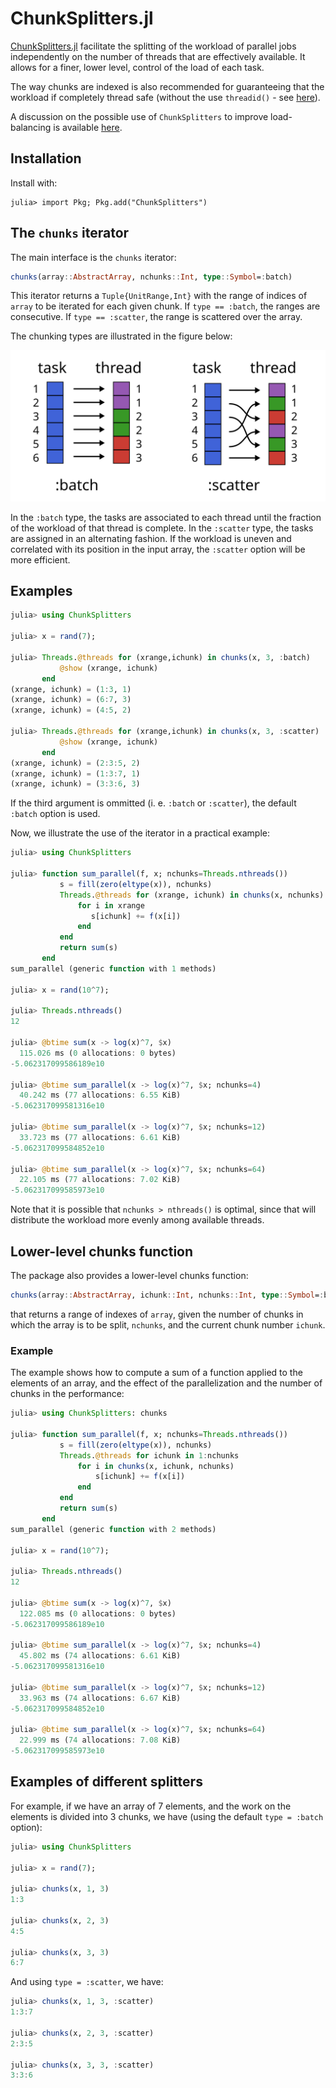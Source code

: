 # ChunkSplitters.jl

[ChunkSplitters.jl](https://github.com/m3g/ChunkSplitters.jl) facilitate the splitting of the workload of parallel
jobs independently on the number of threads that are effectively available. It allows for a finer, lower level, control
of the load of each task.

The way chunks are indexed is also recommended for guaranteeing that the workload if completely thread safe 
(without the use `threadid()` - see [here](https://juliafolds.github.io/FLoops.jl/dev/explanation/faq/#faq-state-threadid)). 

A discussion on the possible use of `ChunkSplitters` to improve load-balancing is available [here](https://m3g.github.io/JuliaNotes.jl/stable/loadbalancing/).

## Installation

Install with:
```julia-repl
julia> import Pkg; Pkg.add("ChunkSplitters")
```

## The `chunks` iterator

The main interface is the `chunks` iterator:

```julia
chunks(array::AbstractArray, nchunks::Int, type::Symbol=:batch)
```

This iterator returns a `Tuple{UnitRange,Int}` with the range of indices of `array`
to be iterated for each given chunk. If `type == :batch`, the ranges are consecutive. If `type == :scatter`, the range
is scattered over the array. 

The chunking types are illustrated in the figure below: 

![splitter types](./assets/splitters.svg)

In the `:batch` type, the tasks are associated to each thread until the fraction of the workload of that thread is 
complete. In the `:scatter` type, the tasks are assigned in an alternating fashion. If the workload is uneven and
correlated with its position in the input array, the `:scatter` option will be more efficient. 

## Examples

```julia
julia> using ChunkSplitters 

julia> x = rand(7);

julia> Threads.@threads for (xrange,ichunk) in chunks(x, 3, :batch)
           @show (xrange, ichunk)
       end
(xrange, ichunk) = (1:3, 1)
(xrange, ichunk) = (6:7, 3)
(xrange, ichunk) = (4:5, 2)

julia> Threads.@threads for (xrange,ichunk) in chunks(x, 3, :scatter)
           @show (xrange, ichunk)
       end
(xrange, ichunk) = (2:3:5, 2)
(xrange, ichunk) = (1:3:7, 1)
(xrange, ichunk) = (3:3:6, 3)
```

If the third argument is ommitted (i. e. `:batch` or `:scatter`), the default `:batch` option
is used.

Now, we illustrate the use of the iterator in a practical example:

```julia
julia> using ChunkSplitters

julia> function sum_parallel(f, x; nchunks=Threads.nthreads())
           s = fill(zero(eltype(x)), nchunks)
           Threads.@threads for (xrange, ichunk) in chunks(x, nchunks)
               for i in xrange
                  s[ichunk] += f(x[i])
               end
           end
           return sum(s)
       end
sum_parallel (generic function with 1 methods)

julia> x = rand(10^7);

julia> Threads.nthreads()
12

julia> @btime sum(x -> log(x)^7, $x)
  115.026 ms (0 allocations: 0 bytes)
-5.062317099586189e10

julia> @btime sum_parallel(x -> log(x)^7, $x; nchunks=4)
  40.242 ms (77 allocations: 6.55 KiB)
-5.062317099581316e10

julia> @btime sum_parallel(x -> log(x)^7, $x; nchunks=12)
  33.723 ms (77 allocations: 6.61 KiB)
-5.062317099584852e10

julia> @btime sum_parallel(x -> log(x)^7, $x; nchunks=64)
  22.105 ms (77 allocations: 7.02 KiB)
-5.062317099585973e10
```

Note that it is possible that `nchunks > nthreads()` is optimal, since that
will distribute the workload more evenly among available threads.

## Lower-level chunks function 

The package also provides a lower-level chunks function:

```julia
chunks(array::AbstractArray, ichunk::Int, nchunks::Int, type::Symbol=:batch)
```

that returns a range of indexes of `array`, given the number of chunks in
which the array is to be split, `nchunks`, and the current chunk number `ichunk`. 

### Example

The example shows how to compute a sum of a function applied to the elements of an array,
and the effect of the parallelization and the number of chunks in the performance:

```julia
julia> using ChunkSplitters: chunks

julia> function sum_parallel(f, x; nchunks=Threads.nthreads())
           s = fill(zero(eltype(x)), nchunks)
           Threads.@threads for ichunk in 1:nchunks
               for i in chunks(x, ichunk, nchunks)
                   s[ichunk] += f(x[i])
               end
           end
           return sum(s)
       end
sum_parallel (generic function with 2 methods)

julia> x = rand(10^7);

julia> Threads.nthreads()
12

julia> @btime sum(x -> log(x)^7, $x)
  122.085 ms (0 allocations: 0 bytes)
-5.062317099586189e10

julia> @btime sum_parallel(x -> log(x)^7, $x; nchunks=4)
  45.802 ms (74 allocations: 6.61 KiB)
-5.062317099581316e10

julia> @btime sum_parallel(x -> log(x)^7, $x; nchunks=12)
  33.963 ms (74 allocations: 6.67 KiB)
-5.062317099584852e10

julia> @btime sum_parallel(x -> log(x)^7, $x; nchunks=64)
  22.999 ms (74 allocations: 7.08 KiB)
-5.062317099585973e10
```


## Examples of different splitters

For example, if we have an array of 7 elements, and the work on the elements is divided
into 3 chunks, we have (using the default `type = :batch` option):

```julia
julia> using ChunkSplitters

julia> x = rand(7);

julia> chunks(x, 1, 3)
1:3

julia> chunks(x, 2, 3)
4:5

julia> chunks(x, 3, 3)
6:7
```

And using `type = :scatter`, we have:

```julia
julia> chunks(x, 1, 3, :scatter)
1:3:7

julia> chunks(x, 2, 3, :scatter)
2:3:5

julia> chunks(x, 3, 3, :scatter)
3:3:6
```
